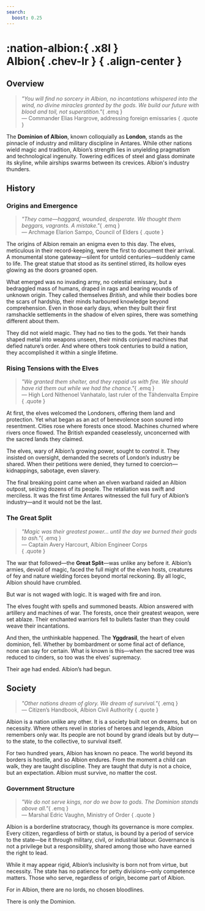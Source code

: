 ```yaml
---
search:
  boost: 0.25
---
```


# **:nation-albion:**{ .x8l } <br> **Albion**{ .chev-lr } { .align-center }

## Overview  

> *"You will find no sorcery in Albion, no incantations whispered into the wind, no divine miracles granted by the gods. We build our future with blood and toil, not superstition."*{ .emq }  
— Commander Elias Hargrove, addressing foreign emissaries
{ .quote }

The **Dominion of Albion**, known colloquially as **London**, stands as the pinnacle of industry and military discipline in Antares. While other nations wield magic and tradition, Albion’s strength lies in unyielding pragmatism and technological ingenuity. Towering edifices of steel and glass dominate its skyline, while airships swarms between its crevices. Albion's industry thunders.

<!--

### General Information

**Capital** 
: New London

**Type** 
: Federal Dominant-party Stratocracy

**Demonym** 
: Londoners, Londiniers, British

**Head of State** 
: Chancellor

**Head of Government** 
: High Minister

**Military Strength** 
: Dominion's Army (Air Force & Land Fleet)

**Currency** 
: British Sovereign, Gallian Silver

-->

## History  

### Origins and Emergence  

> *"They came—haggard, wounded, desperate. We thought them beggars, vagrants. A mistake."*{ .emq }  
— Archmage Elarion Sampo, Council of Elders
{ .quote }

The origins of Albion remain an enigma even to this day. The elves, meticulous in their record-keeping, were the first to document their arrival. A monumental stone gateway—silent for untold centuries—suddenly came to life. The great statue that stood as its sentinel stirred, its hollow eyes glowing as the doors groaned open.  

What emerged was no invading army, no celestial emissary, but a bedraggled mass of humans, draped in rags and bearing wounds of unknown origin. They called themselves *British*, and while their bodies bore the scars of hardship, their minds harboured knowledge beyond comprehension. Even in those early days, when they built their first ramshackle settlements in the shadow of elven spires, there was something different about them.  

They did not wield magic. They had no ties to the gods. Yet their hands shaped metal into weapons unseen, their minds conjured machines that defied nature’s order. And where others took centuries to build a nation, they accomplished it within a single lifetime.  

### Rising Tensions with the Elves  

> *"We granted them shelter, and they repaid us with fire. We should have rid them out while we had the chance."*{ .emq }   
— High Lord Nithenoel Vanhatalo, last ruler of the Tähdenvalta Empire  
{ .quote }

At first, the elves welcomed the Londoners, offering them land and protection. Yet what began as an act of benevolence soon soured into resentment. Cities rose where forests once stood. Machines churned where rivers once flowed. The British expanded ceaselessly, unconcerned with the sacred lands they claimed.  

The elves, wary of Albion’s growing power, sought to control it. They insisted on oversight, demanded the secrets of London’s industry be shared. When their petitions were denied, they turned to coercion—kidnappings, sabotage, even slavery.  

The final breaking point came when an elven warband raided an Albion outpost, seizing dozens of its people. The retaliation was swift and merciless. It was the first time Antares witnessed the full fury of Albion’s industry—and it would not be the last.  

### The Great Split  

> *"Magic was their greatest power… until the day we burned their gods to ash."*{ .emq }  
— Captain Avery Harcourt, Albion Engineer Corps  
{ .quote }

The war that followed—the **Great Split**—was unlike any before it. Albion’s armies, devoid of magic, faced the full might of the elven hosts, creatures of fey and nature wielding forces beyond mortal reckoning. By all logic, Albion should have crumbled.  

But war is not waged with logic. It is waged with fire and iron.  

The elves fought with spells and summoned beasts. Albion answered with artillery and machines of war. The forests, once their greatest weapon, were set ablaze. Their enchanted warriors fell to bullets faster than they could weave their incantations.  

And then, the unthinkable happened. The **Yggdrasil**, the heart of elven dominion, fell. Whether by bombardment or some final act of defiance, none can say for certain. What is known is this—when the sacred tree was reduced to cinders, so too was the elves' supremacy.  

Their age had ended. Albion’s had begun.  

## Society  

> *"Other nations dream of glory. We dream of survival."*{ .emq }   
— Citizen’s Handbook, Albion Civil Authority
{ .quote }

Albion is a nation unlike any other. It is a society built not on dreams, but on necessity. Where others revel in stories of heroes and legends, Albion remembers only war. Its people are not bound by grand ideals but by duty—to the state, to the collective, to survival itself.  

For two hundred years, Albion has known no peace. The world beyond its borders is hostile, and so Albion endures. From the moment a child can walk, they are taught discipline. They are taught that duty is not a choice, but an expectation. Albion must survive, no matter the cost.  

### Government Structure  

> *"We do not serve kings, nor do we bow to gods. The Dominion stands above all."*{ .emq }   
— Marshal Edric Vaughn, Ministry of Order
{ .quote }

Albion is a borderline stratocracy, though its governance is more complex. Every citizen, regardless of birth or status, is bound by a period of service to the state—be it through military, civil, or industrial labour. Governance is not a privilege but a responsibility, shared among those who have earned the right to lead.  

While it may appear rigid, Albion’s inclusivity is born not from virtue, but necessity. The state has no patience for petty divisions—only competence matters. Those who serve, regardless of origin, become part of Albion.  

For in Albion, there are no lords, no chosen bloodlines.  

There is only the Dominion.  
